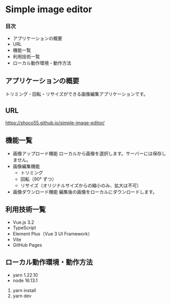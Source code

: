 # Simple image editor

### 目次

- アプリケーションの概要
- URL
- 機能一覧
- 利用技術一覧
- ローカル動作環境・動作方法

## アプリケーションの概要

トリミング・回転・リサイズができる画像編集アプリケーションです。

## URL

https://shoco55.github.io/simple-image-editor/

## 機能一覧

- 画像アップロード機能
  ローカルから画像を選択します。サーバーには保存しません。
- 画像編集機能
  - トリミング
  - 回転（90° ずつ）
  - リサイズ（オリジナルサイズからの縮小のみ、拡大は不可）
- 画像ダウンロード機能
  編集後の画像をローカルにダウンロードします。

## 利用技術一覧

- Vue.js 3.2
- TypeScript
- Element Plus（Vue 3 UI Framework）
- Vite
- GitHub Pages

## ローカル動作環境・動作方法

- yarn 1.22.10
- node 16.13.1

1. yarn install
2. yarn dev

